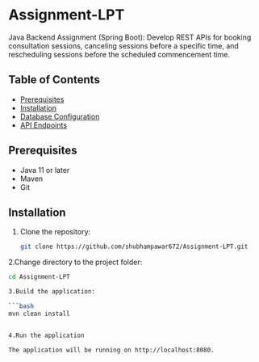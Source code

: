 # Assignment-LPT
Java Backend Assignment (Spring Boot): Develop REST APIs for booking consultation sessions, canceling sessions before a specific time, and rescheduling sessions before the scheduled commencement time.

## Table of Contents

- [Prerequisites](#prerequisites)
- [Installation](#installation)
- [Database Configuration](#database-configuration)
- [API Endpoints](#api-endpoints)

## Prerequisites

- Java 11 or later
- Maven
- Git

## Installation

1. Clone the repository:

   ```bash
   git clone https://github.com/shubhampawar672/Assignment-LPT.git
   
2.Change directory to the project folder:

   ```bash
   cd Assignment-LPT

3.Build the application:

   ```bash
   mvn clean install


4.Run the application

The application will be running on http://localhost:8080.


   
